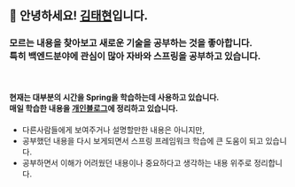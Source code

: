 ## 👋 안녕하세요! [김태현](https://taebong98.notion.site/Home-44c0e3bd6cb64508904849d65e8ea11d)입니다.

### 모르는 내용을 찾아보고 새로운 기술을 공부하는 것을 좋아합니다. <br>특히 백엔드분야에 관심이 많아 자바와 스프링을 공부하고 있습니다.
<br>

#### 현재는 대부분의 시간을 Spring을 학습하는데 사용하고 있습니다. <br> 매일 학습한 내용을 [개인블로그](https://taebong98.notion.site/3442ab3b91614ae5848feaa5ad3f1f6a)에 정리하고 있습니다.
- 다른사람들에게 보여주거나 설명할만한 내용은 아니지만,
- 공부했던 내용을 다시 보게되면서 스프링 프레임워크 학습에 큰 도움이 되고 있습니다.
- 공부하면서 이해가 어려웠던 내용이나 중요하다고 생각하는 내용 위주로 정리합니다.
